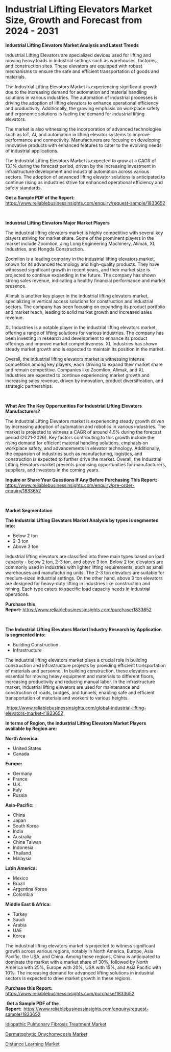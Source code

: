 <p><h1>Industrial Lifting Elevators Market Size, Growth and Forecast from 2024 - 2031</h1></p><p><strong>Industrial Lifting Elevators Market Analysis and Latest Trends</strong></p>
<p><p>Industrial Lifting Elevators are specialized devices used for lifting and moving heavy loads in industrial settings such as warehouses, factories, and construction sites. These elevators are equipped with robust mechanisms to ensure the safe and efficient transportation of goods and materials.</p><p>The Industrial Lifting Elevators Market is experiencing significant growth due to the increasing demand for automation and material handling solutions in various industries. The automation of industrial processes is driving the adoption of lifting elevators to enhance operational efficiency and productivity. Additionally, the growing emphasis on workplace safety and ergonomic solutions is fueling the demand for industrial lifting elevators.</p><p>The market is also witnessing the incorporation of advanced technologies such as IoT, AI, and automation in lifting elevator systems to improve performance and connectivity. Manufacturers are focusing on developing innovative products with enhanced features to cater to the evolving needs of industrial applications.</p><p>The Industrial Lifting Elevators Market is expected to grow at a CAGR of 13.1% during the forecast period, driven by the increasing investment in infrastructure development and industrial automation across various sectors. The adoption of advanced lifting elevator solutions is anticipated to continue rising as industries strive for enhanced operational efficiency and safety standards.</p></p>
<p><strong>Get a Sample PDF of the Report:&nbsp;</strong> <a href="https://www.reliablebusinessinsights.com/enquiry/request-sample/1833652">https://www.reliablebusinessinsights.com/enquiry/request-sample/1833652</a></p>
<p>&nbsp;</p>
<p><strong>Industrial Lifting Elevators Major Market Players</strong></p>
<p><p>The industrial lifting elevators market is highly competitive with several key players striving for market share. Some of the prominent players in the market include Zoomlion, Jing Long Engineering Machinery, Alimak, XL Industries, and Hongda Construction.</p><p>Zoomlion is a leading company in the industrial lifting elevators market, known for its advanced technology and high-quality products. They have witnessed significant growth in recent years, and their market size is projected to continue expanding in the future. The company has shown strong sales revenue, indicating a healthy financial performance and market presence.</p><p>Alimak is another key player in the industrial lifting elevators market, specializing in vertical access solutions for construction and industrial sectors. The company has been focusing on expanding its product portfolio and market reach, leading to solid market growth and increased sales revenue.</p><p>XL Industries is a notable player in the industrial lifting elevators market, offering a range of lifting solutions for various industries. The company has been investing in research and development to enhance its product offerings and improve market competitiveness. XL Industries has shown steady market growth and is expected to maintain its position in the market.</p><p>Overall, the industrial lifting elevators market is witnessing intense competition among key players, each striving to expand their market share and remain competitive. Companies like Zoomlion, Alimak, and XL Industries are expected to continue experiencing market growth and increasing sales revenue, driven by innovation, product diversification, and strategic partnerships.</p></p>
<p>&nbsp;</p>
<p><strong>What Are The Key Opportunities For Industrial Lifting Elevators Manufacturers?</strong></p>
<p><p>The Industrial Lifting Elevators market is experiencing steady growth driven by increasing adoption of automation and robotics in various industries. The market is projected to witness a CAGR of around 4.5% during the forecast period (2021-2026). Key factors contributing to this growth include the rising demand for efficient material handling solutions, emphasis on workplace safety, and advancements in elevator technology. Additionally, the expansion of industries such as manufacturing, logistics, and construction is expected to further drive the market. Overall, the Industrial Lifting Elevators market presents promising opportunities for manufacturers, suppliers, and investors in the coming years.</p></p>
<p><strong>Inquire or Share Your Questions If Any Before Purchasing This Report:</strong> <a href="https://www.reliablebusinessinsights.com/enquiry/pre-order-enquiry/1833652">https://www.reliablebusinessinsights.com/enquiry/pre-order-enquiry/1833652</a></p>
<p>&nbsp;</p>
<p><strong>Market Segmentation</strong></p>
<p><strong>The Industrial Lifting Elevators Market Analysis by types is segmented into:</strong></p>
<p><ul><li>Below 2 ton</li><li>2-3 ton</li><li>Above 3 ton</li></ul></p>
<p><p>Industrial lifting elevators are classified into three main types based on load capacity - below 2 ton, 2-3 ton, and above 3 ton. Below 2 ton elevators are commonly used in industries with lighter lifting requirements, such as small warehouses and manufacturing units. The 2-3 ton elevators are suitable for medium-sized industrial settings. On the other hand, above 3 ton elevators are designed for heavy-duty lifting in industries like construction and mining. Each type caters to specific load capacity needs in industrial operations.</p></p>
<p><strong>Purchase this Report:&nbsp;</strong><a href="https://www.reliablebusinessinsights.com/purchase/1833652">https://www.reliablebusinessinsights.com/purchase/1833652</a></p>
<p>&nbsp;</p>
<p><strong>The Industrial Lifting Elevators Market Industry Research by Application is segmented into:</strong></p>
<p><ul><li>Building Construction</li><li>Infrastructure</li></ul></p>
<p><p>The industrial lifting elevators market plays a crucial role in building construction and infrastructure projects by providing efficient transportation of materials and personnel. In building construction, these elevators are essential for moving heavy equipment and materials to different floors, increasing productivity and reducing manual labor. In the infrastructure market, industrial lifting elevators are used for maintenance and construction of roads, bridges, and tunnels, enabling safe and efficient transportation of materials and workers to various heights.</p></p>
<p><a href="https://www.reliablebusinessinsights.com/global-industrial-lifting-elevators-market-r1833652">&nbsp;https://www.reliablebusinessinsights.com/global-industrial-lifting-elevators-market-r1833652</a></p>
<p><strong>In terms of Region, the Industrial Lifting Elevators Market Players available by Region are:</strong></p>
<p>
    <p> <strong> North America: </strong>
        <ul>
            <li>United States</li>
            <li>Canada</li>
        </ul>
        </p> 
    <p> <strong> Europe: </strong>
        <ul>
            <li>Germany</li>
            <li>France</li>
            <li>U.K.</li>
            <li>Italy</li>
            <li>Russia</li>
        </ul>
        </p> 
    <p> <strong> Asia-Pacific: </strong>
        <ul>
            <li>China</li>
            <li>Japan</li>
            <li>South Korea</li>
            <li>India</li>
            <li>Australia</li>
            <li>China Taiwan</li>
            <li>Indonesia</li>
            <li>Thailand</li>
            <li>Malaysia</li>
        </ul>
        </p> 
    <p> <strong> Latin America: </strong>
        <ul>
            <li>Mexico</li>
            <li>Brazil</li>
            <li>Argentina Korea</li>
            <li>Colombia</li>
        </ul>
        </p> 
    <p> <strong> Middle East & Africa: </strong>
        <ul>
            <li>Turkey</li>
            <li>Saudi</li>
            <li>Arabia</li>
            <li>UAE</li>
            <li>Korea</li>
        </ul>
    </p>
    </p>
<p><p>The industrial lifting elevators market is projected to witness significant growth across various regions, notably in North America, Europe, Asia Pacific, the USA, and China. Among these regions, China is anticipated to dominate the market with a market share of 30%, followed by North America with 25%, Europe with 20%, USA with 15%, and Asia Pacific with 10%. The increasing demand for advanced lifting solutions in industrial sectors is expected to drive market growth in these regions.</p></p>
<p><strong>Purchase this Report: </strong><a href="https://www.reliablebusinessinsights.com/purchase/1833652">https://www.reliablebusinessinsights.com/purchase/1833652</a></p>
<p>&nbsp;<strong>Get a Sample PDF of the Report:&nbsp;&nbsp;</strong><a href="https://www.reliablebusinessinsights.com/enquiry/request-sample/1833652">https://www.reliablebusinessinsights.com/enquiry/request-sample/1833652</a></p>
<p><strong></strong></p>
<p><p><a href="https://www.linkedin.com/pulse/idiopathic-pulmonary-fibrosis-treatment-market-size-cagr-trends-nehte">Idiopathic Pulmonary Fibrosis Treatment Market</a></p><p><a href="https://www.linkedin.com/pulse/dermatophytic-onychomycosis-market-analysis-its-cagr-segmentation-wc1le">Dermatophytic Onychomycosis Market</a></p><p><a href="https://www.linkedin.com/pulse/distance-learning-market-share-evolution-growth-trends-2024-egtte">Distance Learning Market</a></p></p>